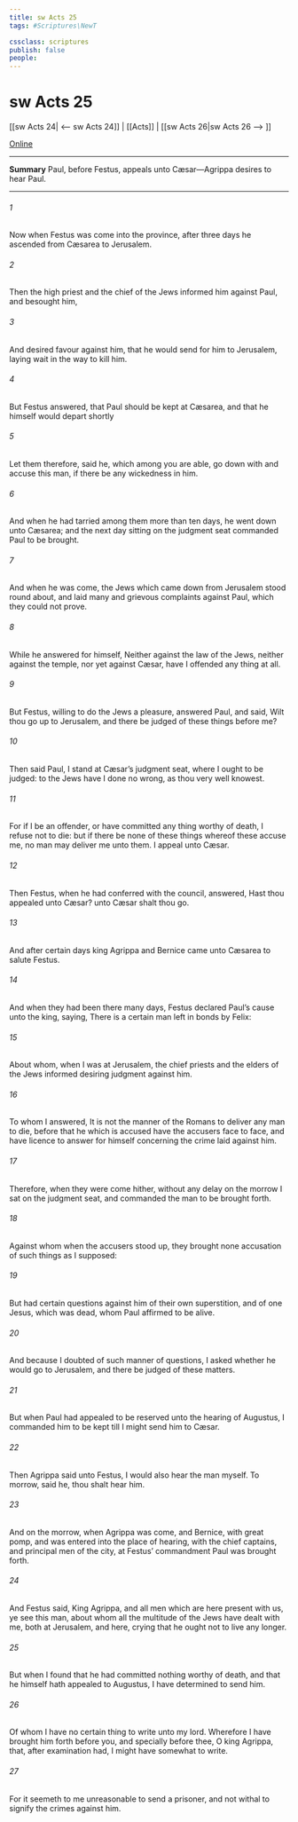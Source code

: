 ```yaml
---
title: sw Acts 25
tags: #Scriptures\NewT

cssclass: scriptures
publish: false
people:
---
```


# sw Acts 25
[[sw Acts 24| <-- sw Acts 24]] | [[Acts]] | [[sw Acts 26|sw Acts 26 --> ]]

[Online](https://churchofjesuschrist.org/study/scriptures/nt/acts/25?lang=eng)

---
__Summary__
Paul, before Festus, appeals unto Cæsar—Agrippa desires to hear Paul.

---
###### 1 
Now when Festus was come into the province, after three days he ascended from Cæsarea to Jerusalem.

###### 2 
Then the high priest and the chief of the Jews informed him against Paul, and besought him,

###### 3 
And desired favour against him, that he would send for him to Jerusalem, laying wait in the way to kill him.

###### 4 
But Festus answered, that Paul should be kept at Cæsarea, and that he himself would depart shortly 

###### 5 
Let them therefore, said he, which among you are able, go down with  and accuse this man, if there be any wickedness in him.

###### 6 
And when he had tarried among them more than ten days, he went down unto Cæsarea; and the next day sitting on the judgment seat commanded Paul to be brought.

###### 7 
And when he was come, the Jews which came down from Jerusalem stood round about, and laid many and grievous complaints against Paul, which they could not prove.

###### 8 
While he answered for himself, Neither against the law of the Jews, neither against the temple, nor yet against Cæsar, have I offended any thing at all.

###### 9 
But Festus, willing to do the Jews a pleasure, answered Paul, and said, Wilt thou go up to Jerusalem, and there be judged of these things before me?

###### 10 
Then said Paul, I stand at Cæsar’s judgment seat, where I ought to be judged: to the Jews have I done no wrong, as thou very well knowest.

###### 11 
For if I be an offender, or have committed any thing worthy of death, I refuse not to die: but if there be none of these things whereof these accuse me, no man may deliver me unto them. I appeal unto Cæsar.

###### 12 
Then Festus, when he had conferred with the council, answered, Hast thou appealed unto Cæsar? unto Cæsar shalt thou go.

###### 13 
And after certain days king Agrippa and Bernice came unto Cæsarea to salute Festus.

###### 14 
And when they had been there many days, Festus declared Paul’s cause unto the king, saying, There is a certain man left in bonds by Felix:

###### 15 
About whom, when I was at Jerusalem, the chief priests and the elders of the Jews informed  desiring  judgment against him.

###### 16 
To whom I answered, It is not the manner of the Romans to deliver any man to die, before that he which is accused have the accusers face to face, and have licence to answer for himself concerning the crime laid against him.

###### 17 
Therefore, when they were come hither, without any delay on the morrow I sat on the judgment seat, and commanded the man to be brought forth.

###### 18 
Against whom when the accusers stood up, they brought none accusation of such things as I supposed:

###### 19 
But had certain questions against him of their own superstition, and of one Jesus, which was dead, whom Paul affirmed to be alive.

###### 20 
And because I doubted of such manner of questions, I asked  whether he would go to Jerusalem, and there be judged of these matters.

###### 21 
But when Paul had appealed to be reserved unto the hearing of Augustus, I commanded him to be kept till I might send him to Cæsar.

###### 22 
Then Agrippa said unto Festus, I would also hear the man myself. To morrow, said he, thou shalt hear him.

###### 23 
And on the morrow, when Agrippa was come, and Bernice, with great pomp, and was entered into the place of hearing, with the chief captains, and principal men of the city, at Festus’ commandment Paul was brought forth.

###### 24 
And Festus said, King Agrippa, and all men which are here present with us, ye see this man, about whom all the multitude of the Jews have dealt with me, both at Jerusalem, and  here, crying that he ought not to live any longer.

###### 25 
But when I found that he had committed nothing worthy of death, and that he himself hath appealed to Augustus, I have determined to send him.

###### 26 
Of whom I have no certain thing to write unto my lord. Wherefore I have brought him forth before you, and specially before thee, O king Agrippa, that, after examination had, I might have somewhat to write.

###### 27 
For it seemeth to me unreasonable to send a prisoner, and not withal to signify the crimes  against him.

